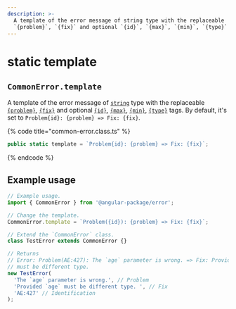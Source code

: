```yaml
---
description: >-
  A template of the error message of string type with the replaceable
  `{problem}`, `{fix}` and optional `{id}`, `{max}`, `{min}`, `{type}` tags.
---
```


# static template

## `CommonError.template`

A template of the error message of [`string`](https://developer.mozilla.org/en-US/docs/Web/JavaScript/Reference/Global\_Objects/String) type with the replaceable [`{problem}`](../constructor.md#problem), [`{fix}`](../constructor.md#fix) and optional [`{id}`](../constructor.md#id), [`{max}`](../constructor.md#max), [`{min}`](../constructor.md#min), [`{type}`](../constructor.md#type) tags. By default, it's set to `Problem{id}: {problem} => Fix: {fix}`.

{% code title="common-error.class.ts" %}
```typescript
public static template = `Problem{id}: {problem} => Fix: {fix}`;
```
{% endcode %}

## Example usage

```typescript
// Example usage.
import { CommonError } from '@angular-package/error'; 

// Change the template.
CommonError.template = `Problem({id}): {problem} => Fix: {fix}`;

// Extend the `CommonError` class.
class TestError extends CommonError {}

// Returns
// Error: Problem(AE:427): The `age` parameter is wrong. => Fix: Provided `age`
// must be different type. 
new TestError(
  'The `age` parameter is wrong.', // Problem
  'Provided `age` must be different type. ', // Fix
  'AE:427' // Identification
);
```
